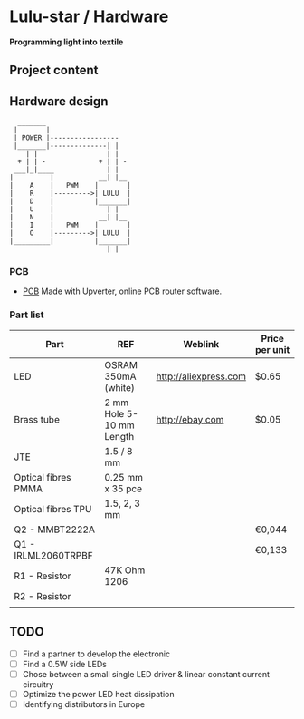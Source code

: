 # Lulu-star / Hardware
**Programming light into textile**

## Project content

## Hardware design

      _______
     |       |
     | POWER |-----------------
     |_______|--------------| |
        | |                 | |
      + | | -             + | | -
     ___|_|____             | |
    |         |           __| |__
    |    A    |   PWM    |       |
    |    R    |--------->| LULU  |
    |    D    |          |_______|
    |    U    |             | |
    |    N    |           __| |__
    |    I    |   PWM    |       |
    |    O    |--------->| LULU  |
    |_________|          |_______|
                            | |

### PCB
- [PCB](https://upverter.com/DataPaulette/5193c940bede1099/Lulu-star/ "Made with Upverter, online PCB router software") Made with Upverter, online PCB router software.

### Part list
| Part                 | REF                      | Weblink                | Price per unit |
| -------------------- | ------------------------ | -----------------------|--------------- |
| LED                  | OSRAM 350mA (white)      | http://aliexpress.com  | $0.65          |
| Brass tube           | 2 mm Hole 5-10 mm Length | http://ebay.com        | $0.05          |
| JTE                  | 1.5 / 8 mm               |                        |                |
| Optical fibres PMMA  | 0.25 mm x 35 pce         |                        |                |
| Optical fibres TPU   | 1.5, 2, 3 mm             |                        |                |
| Q2 - MMBT2222A       |                          |                        | €0,044         |
| Q1 - IRLML2060TRPBF  |                          |                        | €0,133         |
| R1 - Resistor        | 47K Ohm 1206             |                        |                |
| R2 - Resistor        |                          |                        |                |
|                      |                          |                        |                |

## TODO
- [ ] Find a partner to develop the electronic
- [ ] Find a 0.5W side LEDs
- [ ] Chose between a small single LED driver & linear constant current circuitry
- [ ] Optimize the power LED heat dissipation
- [ ] Identifying distributors in Europe
